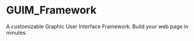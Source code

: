 GUIM_Framework
==============

A customizable Graphic User Interface Framework. Build your web page in minutes.
